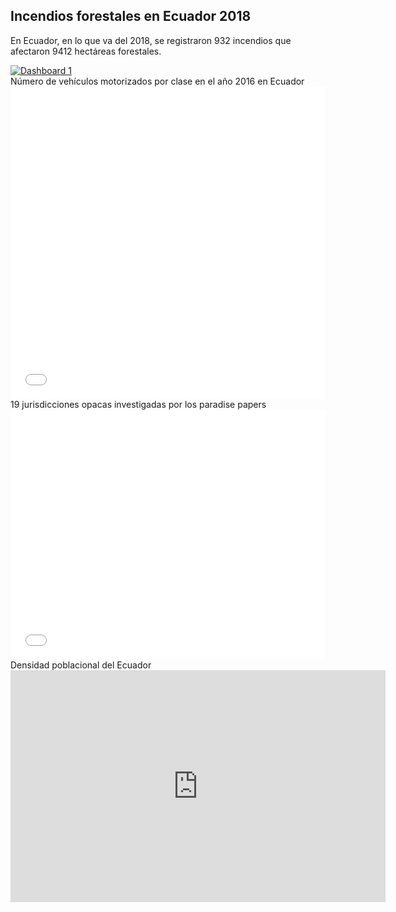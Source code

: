 ## Incendios forestales en Ecuador 2018
En Ecuador, en lo que va del 2018, se registraron 932 incendios que afectaron 9412 hectáreas forestales.
<div>
<div class='tableauPlaceholder' id='viz1539546846639' style='position: relative'><noscript><a href='#'><img alt='Dashboard 1 ' src='https:&#47;&#47;public.tableau.com&#47;static&#47;images&#47;In&#47;IncendiosforestalesenEcuador2018&#47;Dashboard1&#47;1_rss.png' style='border: none' /></a></noscript><object class='tableauViz'  style='display:none;'><param name='host_url' value='https%3A%2F%2Fpublic.tableau.com%2F' /> <param name='embed_code_version' value='3' /> <param name='site_root' value='' /><param name='name' value='IncendiosforestalesenEcuador2018&#47;Dashboard1' /><param name='tabs' value='no' /><param name='toolbar' value='yes' /><param name='static_image' value='https:&#47;&#47;public.tableau.com&#47;static&#47;images&#47;In&#47;IncendiosforestalesenEcuador2018&#47;Dashboard1&#47;1.png' /> <param name='animate_transition' value='yes' /><param name='display_static_image' value='yes' /><param name='display_spinner' value='yes' /><param name='display_overlay' value='yes' /><param name='display_count' value='yes' /></object></div>                <script type='text/javascript'>                    var divElement = document.getElementById('viz1539546846639');                    var vizElement = divElement.getElementsByTagName('object')[0];                    vizElement.style.width='550px';vizElement.style.height='577px';                    var scriptElement = document.createElement('script');                    scriptElement.src = 'https://public.tableau.com/javascripts/api/viz_v1.js';                    vizElement.parentNode.insertBefore(scriptElement, vizElement);                </script></div>
Número de vehículos motorizados por clase en el año 2016 en Ecuador 

<div>
<iframe id="datawrapper-chart-v2x6m" src="//datawrapper.dwcdn.net/v2x6m/1/" scrolling="no" frameborder="0" allowtransparency="true" style="width: 0; min-width: 100% !important;" height="500"></iframe><script type="text/javascript">if("undefined"==typeof window.datawrapper)window.datawrapper={};window.datawrapper["v2x6m"]={},window.datawrapper["v2x6m"].embedDeltas={"100":608,"200":581,"300":527,"400":500,"500":500,"700":473,"800":473,"900":473,"1000":473},window.datawrapper["v2x6m"].iframe=document.getElementById("datawrapper-chart-v2x6m"),window.datawrapper["v2x6m"].iframe.style.height=window.datawrapper["v2x6m"].embedDeltas[Math.min(1e3,Math.max(100*Math.floor(window.datawrapper["v2x6m"].iframe.offsetWidth/100),100))]+"px",window.addEventListener("message",function(a){if("undefined"!=typeof a.data["datawrapper-height"])for(var b in a.data["datawrapper-height"])if("v2x6m"==b)window.datawrapper["v2x6m"].iframe.style.height=a.data["datawrapper-height"][b]+"px"});</script></div>
19 jurisdicciones opacas investigadas por los paradise papers

<div><iframe id="datawrapper-chart-7HS4y" src="//datawrapper.dwcdn.net/7HS4y/1/" scrolling="no" frameborder="0" allowtransparency="true" style="width: 0; min-width: 100% !important;" height="400"></iframe><script type="text/javascript">if("undefined"==typeof window.datawrapper)window.datawrapper={};window.datawrapper["7HS4y"]={},window.datawrapper["7HS4y"].embedDeltas={"100":535,"200":454,"300":427,"400":400,"500":400,"700":373,"800":373,"900":373,"1000":373},window.datawrapper["7HS4y"].iframe=document.getElementById("datawrapper-chart-7HS4y"),window.datawrapper["7HS4y"].iframe.style.height=window.datawrapper["7HS4y"].embedDeltas[Math.min(1e3,Math.max(100*Math.floor(window.datawrapper["7HS4y"].iframe.offsetWidth/100),100))]+"px",window.addEventListener("message",function(a){if("undefined"!=typeof a.data["datawrapper-height"])for(var b in a.data["datawrapper-height"])if("7HS4y"==b)window.datawrapper["7HS4y"].iframe.style.height=a.data["datawrapper-height"][b]+"px"});</script></div>
Densidad poblacional del Ecuador

<div>
<iframe width="600" height="371" seamless frameborder="0" scrolling="no" src="https://docs.google.com/spreadsheets/d/e/2PACX-1vRT_xQaBACzkAlSabobXLwvDiAKDpdbx2LYkfKAQ28OXua4wJW4OccBtsfP2PFUjhr3mrBlTg1AQ58p/pubchart?oid=1612461336&amp;format=interactive"></iframe></div>
